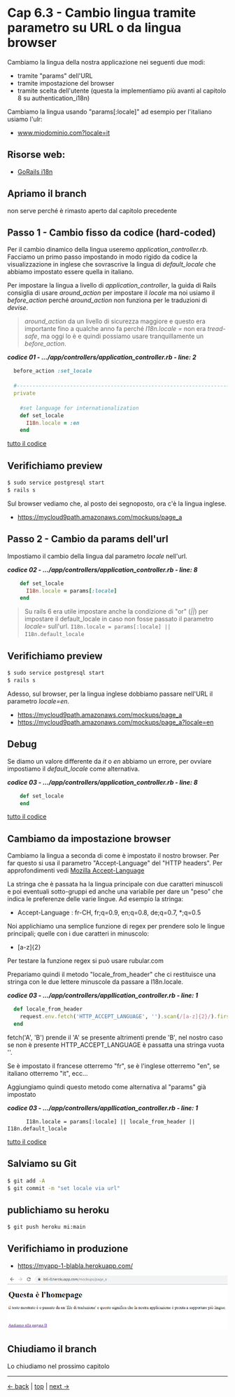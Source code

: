# <a name="top"></a> Cap 6.3 - Cambio lingua tramite parametro su URL o da lingua browser

Cambiamo la lingua della nostra applicazione nei seguenti due modi:

- tramite "params" dell'URL
- tramite impostazione del browser
- tramite scelta dell'utente (questa la implementiamo più avanti al capitolo 8 su authentication_i18n)

Cambiamo la lingua usando "params[:locale]" ad esempio per l'italiano usiamo l'ulr: 

- www.miodominio.com?locale=it



## Risorse web:

- [GoRails i18n](https://gorails.com/episodes/how-to-use-rails-i18n?autoplay=1&ck_subscriber_id=361075866)



## Apriamo il branch

non serve perché è rimasto aperto dal capitolo precedente



## Passo 1 - Cambio fisso da codice (hard-coded)

Per il cambio dinamico della lingua useremo *application_controller.rb*. Facciamo un primo passo impostando in modo rigido da codice la visualizzazione in inglese che sovrascrive la lingua di *default_locale* che abbiamo impostato essere quella in italiano.

Per impostare la lingua a livello di *application_controller*, la guida di Rails consiglia di usare *around_action* per impostare il *locale* ma noi usiamo il *before_action* perché *around_action* non funziona per le traduzioni di *devise*.

> *around_action* da un livello di sicurezza maggiore e questo era importante fino a qualche anno fa perché *I18n.locale =* non era *tread-safe*, ma oggi lo è e quindi possiamo usare tranquillamente un *before_action*.

***codice 01 - .../app/controllers/application_controller.rb - line: 2***

```ruby
  before_action :set_locale

  #-----------------------------------------------------------------------------
  private
  
    #set language for internationalization
    def set_locale
      I18n.locale = :en
    end
```

[tutto il codice](https://github.com/flaviobordonidev/leanpubabrandnewcms/blob/master/01-base/06-mockups_i18n/03_01-controllers-application_controller.rb)



## Verifichiamo preview

```bash
$ sudo service postgresql start
$ rails s
```

Sul browser vediamo che, al posto dei segnoposto, ora c'è la lingua inglese.

- https://mycloud9path.amazonaws.com/mockups/page_a



## Passo 2 - Cambio da params dell'url

Impostiamo il cambio della lingua dal parametro *locale* nell'url.

***codice 02 - .../app/controllers/application_controller.rb - line: 8***

```ruby
    def set_locale
      I18n.locale = params[:locale]
    end
```

> Su rails 6 era utile impostare anche la condizione di "or" (*||*) per impostare il default_locale in caso non fosse passato il parametro *locale=* sull'url.
> `I18n.locale = params[:locale] || I18n.default_locale`



## Verifichiamo preview

```bash
$ sudo service postgresql start
$ rails s
```

Adesso, sul browser, per la lingua inglese dobbiamo passare nell'URL il parametro *locale=en*.

- https://mycloud9path.amazonaws.com/mockups/page_a
- https://mycloud9path.amazonaws.com/mockups/page_a?locale=en 


## Debug

Se diamo un valore differente da *it* o *en* abbiamo un errore, per ovviare impostiamo il *default_locale* come alternativa.

***codice 03 - .../app/controllers/application_controller.rb - line: 8***

```ruby
    def set_locale
    end
```

[tutto il codice](https://github.com/flaviobordonidev/leanpubabrandnewcms/blob/master/01-base/06-mockups_i18n/03_02-controllers-appllication_controller.rb)



## Cambiamo da impostazione browser

Cambiamo la lingua a seconda di come è impostato il nostro browser. 
Per far questo si usa il parametro "Accept-Language" del "HTTP headers".
Per approfondimenti vedi [Mozilla Accept-Language](developer.mozzilla.org/en-US/docs/Web/Headers/Accept-Language)

La stringa che è passata ha la lingua principale con due caratteri minuscoli e poi eventuali sotto-gruppi ed anche una variabile per dare un "peso" che indica le preferenze delle varie lingue.
Ad esempio la stringa:

- Accept-Language : fr-CH, fr;q=0.9, en;q=0.8, de;q=0.7, *;q=0.5

Noi applichiamo una semplice funzione di regex per prendere solo le lingue principali; quelle con i due caratteri in minuscolo:

- [a-z]{2}

Per testare la funzione regex si può usare rubular.com

Prepariamo quindi il metodo "locale_from_header" che ci restituisce una stringa con le due lettere minuscole da passare a I18n.locale.

***codice 03 - .../app/controllers/appllication_controller.rb - line: 1***

```ruby
  def locale_from_header
    request.env.fetch('HTTP_ACCEPT_LANGUAGE', '').scan(/[a-z]{2}/).first
  end
```

fetch('A', 'B') prende il 'A' se presente altrimenti prende 'B', nel nostro caso se non è presente HTTP_ACCEPT_LANGUAGE è passatta una stringa vuota ''.

Se è impostato il francese otterremo "fr", se è l'inglese otterremo "en", se italiano otterremo "it", ecc...

Aggiungiamo quindi questo metodo come alternativa al "params" già impostato

***codice 03 - .../app/controllers/appllication_controller.rb - line: 1***

```
      I18n.locale = params[:locale] || locale_from_header || I18n.default_locale
```

[tutto il codice](https://github.com/flaviobordonidev/leanpubabrandnewcms/blob/master/01-base/06-mockups_i18n/03_02-controllers-appllication_controller.rb)



## Salviamo su Git

```bash
$ git add -A
$ git commit -m "set locale via url"
```



## publichiamo su heroku

```bash
$ git push heroku mi:main
```



## Verifichiamo in produzione

- https://myapp-1-blabla.herokuapp.com/

![fig02](https://github.com/flaviobordonidev/leanpubabrandnewcms/blob/master/01-base/06-mockups_i18n/02_fig02-heroku_i18n_page_a.png)



## Chiudiamo il branch

Lo chiudiamo nel prossimo capitolo






---

[<- back](https://github.com/flaviobordonidev/leanpubabrandnewcms/blob/master/01-base/06-mockups_i18n/01-mockups_i18n-it.md)
 | [top](#top) |
[next ->](https://github.com/flaviobordonidev/leanpubabrandnewcms/blob/master/01-base/06-mockups_i18n/03-change_language_by_url_browser-it.md)
